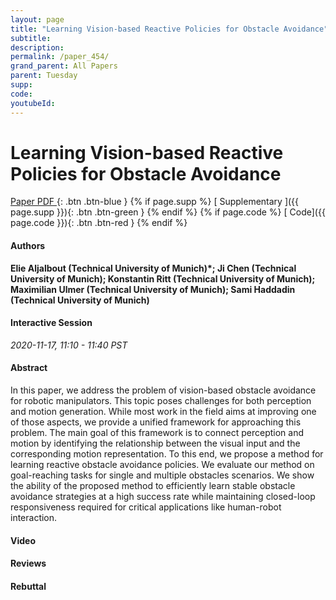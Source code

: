 ```yaml
---
layout: page
title: "Learning Vision-based Reactive Policies for Obstacle Avoidance"
subtitle: 
description:
permalink: /paper_454/
grand_parent: All Papers
parent: Tuesday
supp: 
code: 
youtubeId: 
---
```


# Learning Vision-based Reactive Policies for Obstacle Avoidance

[<i class="fa fa-file-text-o" aria-hidden="true"></i> Paper PDF ](https://drive.google.com/file/d/1mX7mXjHkRDxQaoW_JYSxwQnEQfYTl9pN/view){: .btn .btn-blue } {% if page.supp %} [<i class="fa fa-file-text-o" aria-hidden="true"></i> Supplementary ]({{ page.supp }}){: .btn .btn-green } {% endif %} {% if page.code %} [<i class="fa fa-github" aria-hidden="true"></i> Code]({{ page.code }}){: .btn .btn-red }
{% endif %}

#### Authors
**Elie Aljalbout (Technical University of Munich)*; Ji Chen (Technical University of Munich); Konstantin Ritt (Technical University of Munich); Maximilian Ulmer (Technical University of Munich); Sami Haddadin (Technical University of Munich)**

#### Interactive Session
*2020-11-17, 11:10 - 11:40 PST*

#### Abstract
In this paper, we address the problem of vision-based obstacle avoidance for robotic manipulators. This topic poses challenges for both perception and motion generation. While most work in the field aims at improving one of those aspects, we provide a unified framework for approaching this problem. The main goal of this framework is to connect perception and motion by identifying the relationship between the visual input and the corresponding motion representation. To this end, we propose a method for learning reactive obstacle avoidance policies. We evaluate our method on goal-reaching tasks for single and multiple obstacles scenarios. We show the ability of the proposed method to efficiently learn stable obstacle avoidance strategies at a high success rate while maintaining closed-loop responsiveness required for critical applications like human-robot interaction.

#### Video 

#### Reviews

#### Rebuttal
